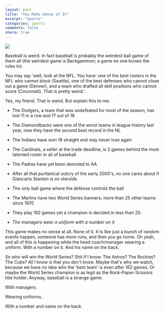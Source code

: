 ```yaml
---
layout: post
title: "You Make Sense of It"
excerpt: "Sports"
categories: sports
comments: false
share: true
---
```


![](http://mlb.mlb.com/assets/images/2/6/0/99798260/cuts/donald_is509lzk_wvhvcwr9.jpg)




Baseball is weird. In fact baseball is probably the weirdest ball game of them all (the weirdest game is Backgammon; a game no one knows the rules to).


You may say 'well, look at the NFL. You have: one of the best rosters in the NFL who cannot block (Seattle), one of the best defenses who cannot close out a game (Denver), and a team who drafted all skill positions who cannot score (Cincinnati). That is pretty weird.'.

Yes, my friend. That is weird. But explain this to me:

- The Dodgers, a team that was undefeated for most of the season, has lost 11 in a row and 17 out of 18

- The Diamondbacks were one of the worst teams in league history last year, now they have the second best record in the NL

- The Indians have won 19 straight and may never lose again

- The Cardinals, a seller at the trade deadline, is 2 games behind the most talented roster in all of baseball

- The Padres have yet been demoted to AA

- After all that puritanical outcry of the early 2000's, no one cares about if Giancarlo Stanton is on steroids

- The only ball game where the defense controls the ball

- The Marlins have two World Series banners; more than 25 other teams since 1970

- They play 162 games yet a champion is decided in less than 20.

- *The managers wear a uniform with a number on it*



This game makes no sense at all. None of it. It is like just a bunch of random events happen, someone has more runs, and then you go home. Oh yeah, and all of this is happening while the head coach/manager wearing a uniform. With a number on it. And his name on the back.


So who will win the World Series? Shit if I know. The Astros? The Rockies? The Cubs? All I know is that you don't know. Maybe that's why we watch, because we have no idea who the 'best team' is even after 162 games. Or maybe the World Series champion is as legit as the Rock-Paper-Scissors title holder. Anyway, baseball is a strange game.

With managers.


Wearing uniforms.


With a number and name on the back.




